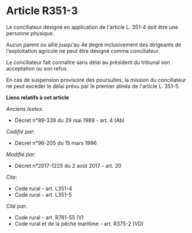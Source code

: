 # Article R351-3

Le conciliateur désigné en application de l'article L. 351-4 doit être une personne physique. 

Aucun parent ou allié jusqu'au 4e degré inclusivement des dirigeants de l'exploitation agricole ne peut être désigné comme
conciliateur. 

Le conciliateur fait connaître sans délai au président du tribunal son acceptation ou son refus. 

En cas de suspension provisoire des poursuites, la mission du conciliateur ne peut excéder le délai prévu par le premier
alinéa de l'article L. 351-5.

**Liens relatifs à cet article**

_Anciens textes_:

  - Décret n°89-339 du 29 mai 1989 - art. 4 (Ab)

_Codifié par_:

  - Décret n°96-205 du 15 mars 1996

_Modifié par_:

  - Décret n°2017-1225 du 2 août 2017 - art. 20

_Cite_:

  - Code rural - art. L351-4
  - Code rural - art. L351-5

_Cité par_:

  - Code rural - art. R781-55 (V)
  - Code rural et de la pêche maritime - art. R375-2 (VD)
